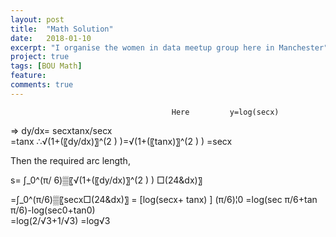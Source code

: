 ```yaml
---
layout: post
title:  "Math Solution"
date:   2018-01-10
excerpt: "I organise the women in data meetup group here in Manchester"
project: true
tags: [BOU Math]
feature:
comments: true
---
```

                                        Here         y=log⁡(secx) 
=>  dy/dx=  secxtanx/secx  
=tanx
∴√(1+(〖dy/dx)〗^(2 ) )=√(1+(〖tanx)〗^(2 ) )
=secx

Then the required arc length,

s= ∫_0^(π/ 6)▒〖√(1+(〖dy/dx)〗^(2 ) ) □(24&dx)〗

=∫_0^(π/6)▒〖secx□(24&dx)〗
= [log(secx+ tanx) ]  (π/6)¦0
=log⁡(sec π/6+tan π/6)-log⁡(sec0+tan0)  
=log⁡(2/√3+1/√3)
                                                         =log√3   
